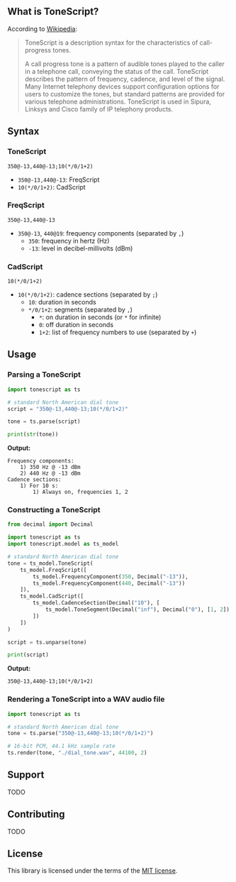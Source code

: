 ## What is ToneScript?

According to [Wikipedia](https://en.wikipedia.org/wiki/ToneScript):

> ToneScript is a description syntax for the characteristics of call-progress tones.
>
> A call progress tone is a pattern of audible tones played to the caller in a telephone call, conveying the status of the call. ToneScript describes the pattern of frequency, cadence, and level of the signal. Many Internet telephony devices support configuration options for users to customize the tones, but standard patterns are provided for various telephone administrations. ToneScript is used in Sipura, Linksys and Cisco family of IP telephony products.

## Syntax

### ToneScript

```text
350@-13,440@-13;10(*/0/1+2)
```

* `350@-13,440@-13`: FreqScript
* `10(*/0/1+2)`: CadScript

<!-- .. math::
ToneScript \Leftarrow FreqScript \; ; \; CadScript \\
\; \\
FreqScript \Leftarrow FreqComp_1 \; [ \; , \; FreqComp_2 \; [ \; , \; FreqComp_3 \; [ \; , \; FreqComp_4 \; [ \; , \; FreqComp_5 \; [ \; , \; FreqComp_6 \; ] \; ] \; ] \; ] \; ] \\
FreqComp \Leftarrow frequency \; @ \; level \\
\; \\
CadScript \Leftarrow CadSection_1 \; [ \; ; \; CadSection_2 \; ] \\
CadSection \Leftarrow duration \; ( \; ToneSegment_1 \; [ \; , \; ToneSegment_2 \; [ \; , \; ToneSegment_3 \; [ \; , \; ToneSegment_4 \; [ \; , \; ToneSegment_5 \; [ \; , \; ToneSegment_6 \; ] \; ] \; ] \; ] \; ] \; ) \\
ToneSegment \Leftarrow duration_{on} \; / \; duration_{off} \; / \; FreqCompNums \\
FreqCompNums \Leftarrow \; num_1 \; [ \; + \; num_2 \; [ \; + \; num_3 \; [ \; + \; num_4 \; [ \; + \; num_5 \; [ \; + \; num_6 \; ] \; ] \; ] \; ] \; ] -->

### FreqScript

```text
350@-13,440@-13
```

* `350@-13`, `440@19`: frequency components (separated by `,`)
    * `350`: frequency in hertz (Hz)
    * `-13`: level in decibel-millivolts (dBm)

### CadScript

```text
10(*/0/1+2)
```

* `10(*/0/1+2)`: cadence sections (separated by `;`)
    * `10`: duration in seconds
    * `*/0/1+2`: segments (separated by `,`)
        * `*`: on duration in seconds (or `*` for infinite)
        * `0`: off duration in seconds
        * `1+2`: list of frequency numbers to use (separated by `+`)

## Usage

### Parsing a ToneScript

```python
import tonescript as ts

# standard North American dial tone
script = "350@-13,440@-13;10(*/0/1+2)"

tone = ts.parse(script)

print(str(tone))
```

**Output:**

```shell
Frequency components:
    1) 350 Hz @ -13 dBm
    2) 440 Hz @ -13 dBm
Cadence sections:
    1) For 10 s:
        1) Always on, frequencies 1, 2
```

### Constructing a ToneScript

```python
from decimal import Decimal

import tonescript as ts
import tonescript.model as ts_model

# standard North American dial tone
tone = ts_model.ToneScript(
    ts_model.FreqScript([
        ts_model.FrequencyComponent(350, Decimal("-13")),
        ts_model.FrequencyComponent(440, Decimal("-13"))
    ]),
    ts_model.CadScript([
        ts_model.CadenceSection(Decimal("10"), [
            ts_model.ToneSegment(Decimal("inf"), Decimal("0"), [1, 2])
        ])
    ])
)

script = ts.unparse(tone)

print(script)
```

**Output:**

```shell
350@-13,440@-13;10(*/0/1+2)
```

### Rendering a ToneScript into a WAV audio file

```python
import tonescript as ts

# standard North American dial tone
tone = ts.parse("350@-13,440@-13;10(*/0/1+2)")

# 16-bit PCM, 44.1 kHz sample rate
ts.render(tone, "./dial_tone.wav", 44100, 2)
```

## Support

TODO

## Contributing

TODO

## License

This library is licensed under the terms of the [MIT license](https://choosealicense.com/licenses/MIT/).
